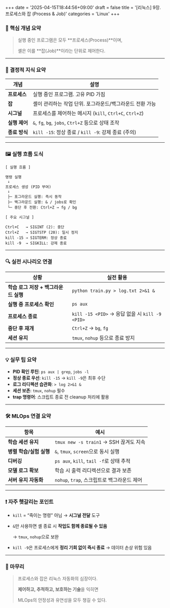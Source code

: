 +++
date = '2025-04-15T18:44:56+09:00'
draft = false
title = '[리눅스] 9장. 프로세스와 잡 (Process & Job)'
categories = 'Linux'
+++

### 📌 핵심 개념 요약

> 실행 중인 프로그램은 모두 **프로세스(Process)**이며,
> 
> 
> 셸은 이를 **잡(Job)**이라는 단위로 제어한다.
> 

---

### 🧠 결정적 지식 요약

| 개념 | 설명 |
| --- | --- |
| **프로세스** | 실행 중인 프로그램. 고유 PID 가짐 |
| **잡** | 셸이 관리하는 작업 단위. 포그라운드/백그라운드 전환 가능 |
| **시그널** | 프로세스를 제어하는 메시지 (`kill`, `Ctrl+C`, `Ctrl+Z`) |
| **실행 제어** | `&`, `fg`, `bg`, `jobs`, `Ctrl+Z` 등으로 상태 조작 |
| **종료 방식** | `kill -15`: 정상 종료 / `kill -9`: 강제 종료 (주의) |

---

### 🖼️ 실행 흐름 도식

```
[ 실행 흐름 ]

명령 실행
 ↓
프로세스 생성 (PID 부여)
 ↓
 ├─ 포그라운드 실행: 즉시 동작
 ├─ 백그라운드 실행: & / jobs로 확인
 └─ 중단 후 전환: Ctrl+Z → fg / bg

[ 주요 시그널 ]

Ctrl+C   → SIGINT (2): 중단
Ctrl+Z   → SIGTSTP (20): 일시 정지
kill -15 → SIGTERM: 정상 종료
kill -9  → SIGKILL: 강제 종료
```

---

### 🔍 실전 시나리오 연결

| 상황 | 실전 활용 |
| --- | --- |
| **학습 로그 저장 + 백그라운드 실행** | `python train.py > log.txt 2>&1 &` |
| **실행 중 프로세스 확인** | `ps aux` |
| **프로세스 종료** | `kill -15 <PID>` → 응답 없을 시 `kill -9 <PID>` |
| **중단 후 재개** | `Ctrl+Z` → `bg`, `fg` |
| **세션 유지** | `tmux`, `nohup` 등으로 종료 방지 |

---

### 💡 실무 팁 요약

- **PID 확인 루틴**: `ps aux | grep`, `jobs -l`
- **정상 종료 우선**: `kill -15` → `kill -9`은 최후 수단
- **로그 리디렉션 습관화**: `> log 2>&1 &`
- **세션 보존**: `tmux`, `nohup` 필수
- **trap 명령어**: 스크립트 종료 전 cleanup 처리에 활용

---

### 🛠️ MLOps 연결 요약

| 항목 | 예시 |
| --- | --- |
| **학습 세션 유지** | `tmux new -s train1` → SSH 끊겨도 지속 |
| **병렬 학습/실험 실행** | `&`, `tmux`, `screen`으로 동시 실행 |
| **디버깅** | `ps aux`, `kill`, `tail -f`로 상태 추적 |
| **모델 로그 확보** | 학습 시 출력 리디렉션으로 결과 보존 |
| **서버 유지 자동화** | `nohup`, `trap`, 스크립트로 백그라운드 제어 |

---

### ❗ 자주 헷갈리는 포인트

- `kill` = “죽이는 명령” 아님 → **시그널 전달** 도구
- `&`만 사용하면 셸 종료 시 **작업도 함께 종료될 수 있음**
    
    → `tmux`, `nohup`으로 보완
    
- `kill -9`은 프로세스에게 **정리 기회 없이 즉시 종료** → 데이터 손상 위험 있음

---

### 🏁 마무리

> 프로세스와 잡은 리눅스 자동화의 심장이다.
> 
> 
> **제어하고, 추적하고, 보호하는 기술**을 익히면
> 
> MLOps의 안정성과 유연성을 모두 챙길 수 있다.
>

